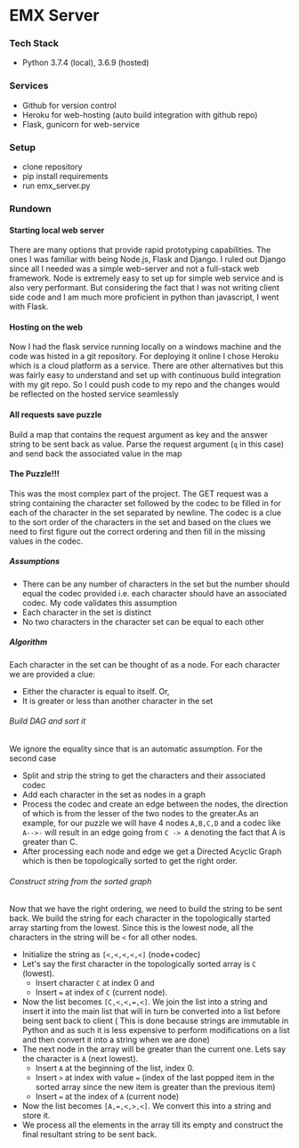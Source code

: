 # EMX Server

### Tech Stack
* Python 3.7.4 (local), 3.6.9 (hosted)
### Services
* Github for version control
* Heroku for web-hosting (auto build integration with github repo)
* Flask, gunicorn for web-service
### Setup
* clone repository
* pip install requirements
* run emx_server.py

### Rundown
#### Starting local web server
There are many options that provide rapid prototyping capabilities. The ones I was familiar with being Node.js,
Flask and Django. I ruled out Django since all I needed was a simple web-server and not a full-stack web framework.
Node is extremely easy to set up for simple web service and is also very performant. But considering the fact that
I was not writing client side code and I am much more proficient in python than javascript, I went with Flask. 
#### Hosting on the web
Now I had the flask service running locally on a windows machine and the code was histed in a git repository. 
For deploying it online I chose Heroku which is a cloud platform as a service. There are other alternatives but 
this was fairly easy to understand and set up with continuous build integration with my git repo. So I could push
code to my repo and the changes would  be reflected on the hosted service seamlessly

#### All requests save puzzle
Build a map that contains the request argument as key and the answer string to be sent back as value. Parse the request
argument (`q` in this case) and send back the associated value in the map

#### The Puzzle!!!
This was the most complex part of the project. The GET request was a string containing the character set followed 
by the codec to be filled in for each of the character in the set separated by newline. The codec is a clue 
to the sort order of the characters in the set and based on the clues we need to first figure out the correct ordering
and then fill in the missing values in the codec.

##### Assumptions
* There can be any number of characters in the set but the number should equal the codec provided i.e. each 
  character should have an associated codec. My code validates this assumption
* Each character in the set is distinct
* No two characters in the character set can be equal to each other

##### Algorithm
Each character in the set can be thought of as a node. For each character we are provided a clue:
* Either the character is equal to itself. Or,
* It is greater or less than another character in the set

###### Build DAG and sort it
We ignore the equality since that is an automatic assumption. For the second case
* Split and strip the string to get the characters and their associated codec  
* Add each character in the set as nodes in a graph
* Process the codec and create an edge between the nodes, the direction of which is from the lesser of the two
 nodes to the greater.As an example, for our puzzle we will have 4 nodes `A,B,C,D` and a codec like `A-->-` will 
 result in an edge going from `C -> A` denoting the fact that A is greater than C.  
* After processing each node and edge we get a Directed Acyclic Graph which is then be topologically sorted to get
 the right order.

###### Construct string from the sorted graph
Now that we have the right ordering, we need to build the string to be sent back. We build the string for each character
in the topologically started array starting from the lowest. Since this is the lowest node, all the characters in the
string will be `<` for all other nodes. 
* Initialize the string as `[<,<,<,<,<]` (node+codec)
* Let's say the first character in the topologically sorted array is `C` (lowest).  
    * Insert character `C` at index 0 and
    * Insert `=` at index of `C` (current node). 
* Now the list becomes `[C,<,<,=,<]`. We join the list into a string and insert it into the main list that will in turn be converted into a list before 
being sent back to client ( This is done because strings are immutable in Python and as such it is less expensive to 
perform modifications on a list and then convert it into a string when we are done)
* The next node in the array will be greater than the current one. Lets say the character is `A` (next lowest).
    * Insert `A` at the beginning of the list, index 0.
    * Insert `>` at index with value `=` (index of the last popped item in the sorted array since the new item 
    is greater than the previous item)
    * Insert `=` at the index of `A` (current node)
* Now the list becomes `[A,=,<,>,<]`. We convert this into a string and store it. 
* We process all the elements in the array till its empty and construct the final resultant string to be sent back.



    
   
        
    
